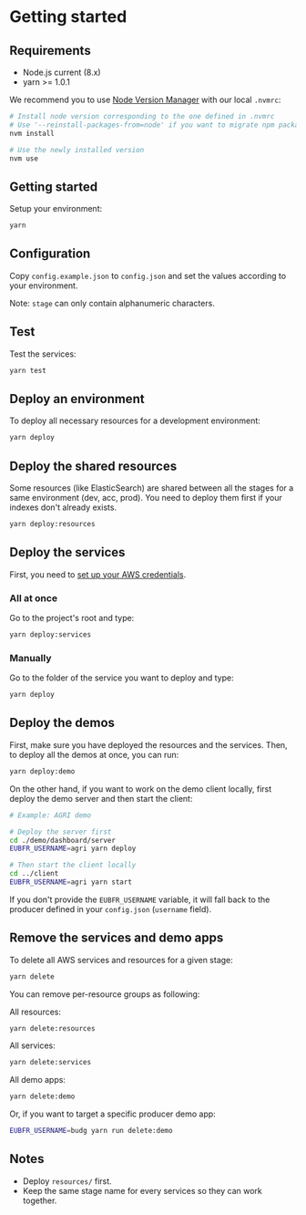 # Getting started

## Requirements

* Node.js current (8.x)
* yarn >= 1.0.1

We recommend you to use [Node Version Manager](https://github.com/creationix/nvm) with our local `.nvmrc`:

```sh
# Install node version corresponding to the one defined in .nvmrc
# Use '--reinstall-packages-from=node' if you want to migrate npm packages from a previous version
nvm install

# Use the newly installed version
nvm use
```

## Getting started

Setup your environment:

```sh
yarn
```

## Configuration

Copy `config.example.json` to `config.json` and set the values according to your environment.

Note: `stage` can only contain alphanumeric characters.

## Test

Test the services:

```sh
yarn test
```

## Deploy an environment

To deploy all necessary resources for a development environment:

```sh
yarn deploy
```

## Deploy the shared resources

Some resources (like ElasticSearch) are shared between all the stages for a same environment (dev, acc, prod). You need to deploy them first if your indexes don't already exists.

```sh
yarn deploy:resources
```

## Deploy the services

First, you need to [set up your AWS credentials](https://serverless.com/framework/docs/providers/aws/guide/credentials/).

### All at once

Go to the project's root and type:

```sh
yarn deploy:services
```

### Manually

Go to the folder of the service you want to deploy and type:

```sh
yarn deploy
```

## Deploy the demos

First, make sure you have deployed the resources and the services. Then, to deploy all the demos at once, you can run:

```sh
yarn deploy:demo
```

On the other hand, if you want to work on the demo client locally, first deploy the demo server and then start the client:

```sh
# Example: AGRI demo

# Deploy the server first
cd ./demo/dashboard/server
EUBFR_USERNAME=agri yarn deploy

# Then start the client locally
cd ../client
EUBFR_USERNAME=agri yarn start
```

If you don't provide the `EUBFR_USERNAME` variable, it will fall back to the producer defined in your `config.json` (`username` field).

## Remove the services and demo apps

To delete all AWS services and resources for a given stage:

```sh
yarn delete
```

You can remove per-resource groups as following:

All resources:

```sh
yarn delete:resources
```

All services:

```sh
yarn delete:services
```

All demo apps:

```sh
yarn delete:demo
```

Or, if you want to target a specific producer demo app:

```sh
EUBFR_USERNAME=budg yarn run delete:demo
```

## Notes

* Deploy `resources/` first.
* Keep the same stage name for every services so they can work together.
